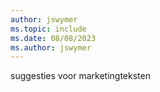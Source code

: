 ```yaml
---
author: jswymer
ms.topic: include
ms.date: 08/08/2023
ms.author: jswymer
---
```

suggesties voor marketingteksten